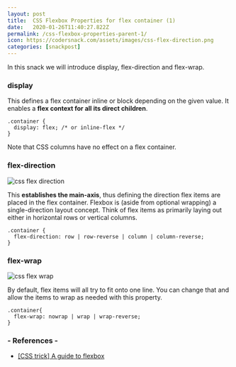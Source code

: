 ```yaml
---
layout: post
title:  CSS Flexbox Properties for flex container (1)
date:   2020-01-26T11:40:27.822Z
permalink: /css-flexbox-properties-parent-1/
icon: https://codersnack.com/assets/images/css-flex-direction.png
categories: [snackpost]
---
```

In this snack we will introduce display, flex-direction and flex-wrap.
 
### display
This defines a flex container inline or block depending on the given value. It enables a **flex context for all its direct children**.

```
.container {
  display: flex; /* or inline-flex */
}
```

Note that CSS columns have no effect on a flex container.


### flex-direction
![css flex direction](https://codersnack.com/assets/images/css-flex-direction.png)

This **establishes the main-axis**, thus defining the direction flex items are placed in the flex container. Flexbox is (aside from optional wrapping) a single-direction layout concept. Think of flex items as primarily laying out either in horizontal rows or vertical columns.

```
.container {
  flex-direction: row | row-reverse | column | column-reverse;
}
```

### flex-wrap
![css flex wrap](https://codersnack.com/assets/images/css-flex-wrap.png)

By default, flex items will all try to fit onto one line. You can change that and allow the items to wrap as needed with this property.

```
.container{
  flex-wrap: nowrap | wrap | wrap-reverse;
}
```



### - References -

- [[CSS trick] A guide to flexbox](https://css-tricks.com/snippets/css/a-guide-to-flexbox/)

